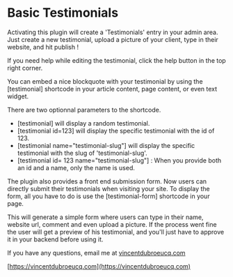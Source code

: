 # Basic Testimonials

Activating this plugin will create a 'Testimonials' entry in your admin area. Just create a new testimonial, upload a picture of your client, type in their website, and hit publish !

If you need help while editing the testimonial, click the help button in the top right corner.

You can embed a nice blockquote with your testimonial by using the [testimonial] shortcode in your article content, page content, or even text widget.

There are two optionnal parameters to the shortcode.

* [testimonial] will display a random testimonial.
* [testimonial id=123] will display the specific testimonial with the id of 123.
* [testimonial name="testimonial-slug"] will display the specific testimonial with the slug of 'testimonial-slug'.
* [testimonial id= 123 name="testimonial-slug"] : When you provide both an id and a name, only the name is used.

The plugin also provides a front end submission form. Now users can directly submit their testimonials when visiting your site.
To display the form, all you have to do is use the [testimonial-form] shortcode in your page.

This will generate a simple form where users can type in their name, website url, comment and even upload a picture.
If the process went fine the user will get a preview of his testimonial, and you'll just have to approve it in your backend before using it.

If you have any questions, email me at [vincentdubroeucq.com](https://vincentdubroeucq.com/contact/ "Contact")

[https://vincentdubroeucq.com](https://vincentdubroeucq.com)
